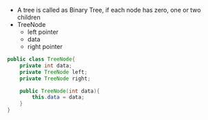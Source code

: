 - A tree is called as Binary Tree, if each node has zero, one or two children
- TreeNode
	- left pointer
	- data
	- right pointer
```Java
public class TreeNode{
	private int data;
	private TreeNode left;
	private TreeNode right;

	public TreeNode(int data){
		this.data = data;
	}
}
```

